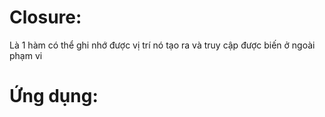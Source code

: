 # Closure:
Là 1 hàm có thể ghi nhớ được vị trí nó tạo ra và truy cập được biến ở ngoài phạm vi 

# Ứng dụng:

